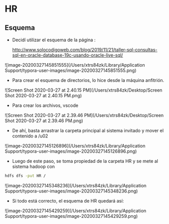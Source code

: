 # HR

## Esquema

- Decidí utilizar el esquema de la página :

   http://www.solocodigoweb.com/blog/2019/11/21/taller-sql-consultas-sql-en-oracle-database-19c-usando-oracle-live-sql/

![image-20200327145851555](/Users/xtrs84zk/Library/Application Support/typora-user-images/image-20200327145851555.png)

- Para crear el esquema de directorios, lo hice desde la máquina anfitrión.

![Screen Shot 2020-03-27 at 2.40.15 PM](/Users/xtrs84zk/Desktop/Screen Shot 2020-03-27 at 2.40.15 PM.png)

- Para crear los archivos, vscode

![Screen Shot 2020-03-27 at 2.39.46 PM](/Users/xtrs84zk/Desktop/Screen Shot 2020-03-27 at 2.39.46 PM.png)

- De ahí, basta arrastrar la carpeta principal al sistema invitado y mover el contenido a /u02

![image-20200327145126896](/Users/xtrs84zk/Library/Application Support/typora-user-images/image-20200327145126896.png)

- Luego de este paso, se toma propiedad de la carpeta HR y se mete al sistema hadoop con 

```bash
hdfs dfs -put HR /
```

![image-20200327145348236](/Users/xtrs84zk/Library/Application Support/typora-user-images/image-20200327145348236.png)

- Si todo está correcto, el esquema de HR quedará así:

![image-20200327145429259](/Users/xtrs84zk/Library/Application Support/typora-user-images/image-20200327145429259.png)